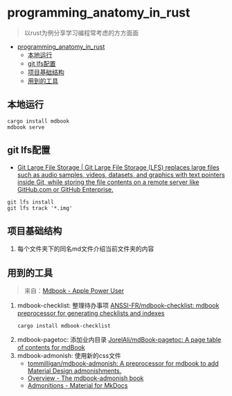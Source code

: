 # programming_anatomy_in_rust

> 以rust为例分享学习编程常考虑的方方面面
<!--ts-->
* [programming_anatomy_in_rust](#programming_anatomy_in_rust)
   * [本地运行](#本地运行)
   * [git lfs配置](#git-lfs配置)
   * [项目基础结构](#项目基础结构)
   * [用到的工具](#用到的工具)

<!-- Created by https://github.com/ekalinin/github-markdown-toc -->
<!-- Added by: runner, at: Wed Jun 15 03:26:20 UTC 2022 -->

<!--te-->

## 本地运行

```shell
cargo install mdbook
mdbook serve
```

## git lfs配置

- [Git Large File Storage | Git Large File Storage (LFS) replaces large files such as audio samples, videos, datasets, and graphics with text pointers inside Git, while storing the file contents on a remote server like GitHub.com or GitHub Enterprise.](https://git-lfs.github.com/)

```
git lfs install 
git lfs track '*.img'
```

## 项目基础结构

1. 每个文件夹下的同名md文件介绍当前文件夹的内容

## 用到的工具

> 来自：[Mdbook - Apple Power User](https://kuanhsiaokuo.github.io/apple_power_user/app_deepin/mdbook_deepin.html)

1. mdbook-checklist: 整理待办事项
   [ANSSI-FR/mdbook-checklist: mdbook preprocessor for generating checklists and indexes](https://github.com/ANSSI-FR/mdbook-checklist)
    ```shell
    cargo install mdbook-checklist
    ```
2. mdbook-pagetoc: 添加业内目录
   [JorelAli/mdBook-pagetoc: A page table of contents for mdBook](https://github.com/JorelAli/mdBook-pagetoc)
3. mdbook-admonish: 使用新的css文件
    - [tommilligan/mdbook-admonish: A preprocessor for mdbook to add Material Design admonishments.](https://github.com/tommilligan/mdbook-admonish)
    - [Overview - The mdbook-admonish book](https://tommilligan.github.io/mdbook-admonish/)
    - [Admonitions - Material for MkDocs](https://squidfunk.github.io/mkdocs-material/reference/admonitions/#usage)

